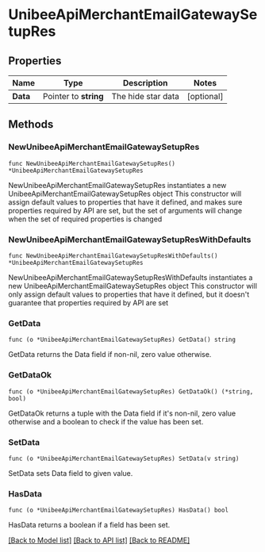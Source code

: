 # UnibeeApiMerchantEmailGatewaySetupRes

## Properties

Name | Type | Description | Notes
------------ | ------------- | ------------- | -------------
**Data** | Pointer to **string** | The hide star data | [optional] 

## Methods

### NewUnibeeApiMerchantEmailGatewaySetupRes

`func NewUnibeeApiMerchantEmailGatewaySetupRes() *UnibeeApiMerchantEmailGatewaySetupRes`

NewUnibeeApiMerchantEmailGatewaySetupRes instantiates a new UnibeeApiMerchantEmailGatewaySetupRes object
This constructor will assign default values to properties that have it defined,
and makes sure properties required by API are set, but the set of arguments
will change when the set of required properties is changed

### NewUnibeeApiMerchantEmailGatewaySetupResWithDefaults

`func NewUnibeeApiMerchantEmailGatewaySetupResWithDefaults() *UnibeeApiMerchantEmailGatewaySetupRes`

NewUnibeeApiMerchantEmailGatewaySetupResWithDefaults instantiates a new UnibeeApiMerchantEmailGatewaySetupRes object
This constructor will only assign default values to properties that have it defined,
but it doesn't guarantee that properties required by API are set

### GetData

`func (o *UnibeeApiMerchantEmailGatewaySetupRes) GetData() string`

GetData returns the Data field if non-nil, zero value otherwise.

### GetDataOk

`func (o *UnibeeApiMerchantEmailGatewaySetupRes) GetDataOk() (*string, bool)`

GetDataOk returns a tuple with the Data field if it's non-nil, zero value otherwise
and a boolean to check if the value has been set.

### SetData

`func (o *UnibeeApiMerchantEmailGatewaySetupRes) SetData(v string)`

SetData sets Data field to given value.

### HasData

`func (o *UnibeeApiMerchantEmailGatewaySetupRes) HasData() bool`

HasData returns a boolean if a field has been set.


[[Back to Model list]](../README.md#documentation-for-models) [[Back to API list]](../README.md#documentation-for-api-endpoints) [[Back to README]](../README.md)


